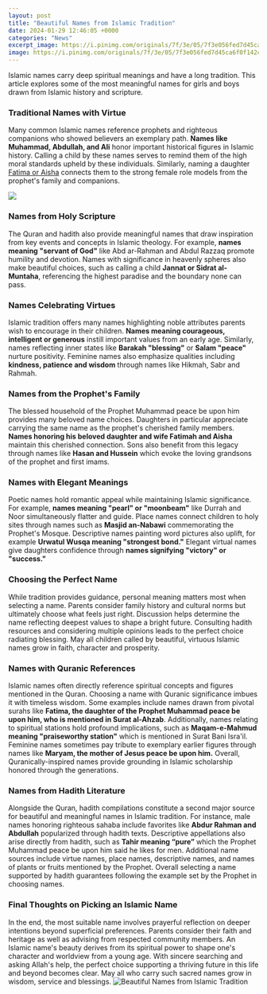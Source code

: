```yaml
---
layout: post
title: "Beautiful Names from Islamic Tradition"
date: 2024-01-29 12:46:05 +0000
categories: "News"
excerpt_image: https://i.pinimg.com/originals/7f/3e/05/7f3e056fed7d45ca6f0f142c3c72ee31.jpg
image: https://i.pinimg.com/originals/7f/3e/05/7f3e056fed7d45ca6f0f142c3c72ee31.jpg
---
```


Islamic names carry deep spiritual meanings and have a long tradition. This article explores some of the most meaningful names for girls and boys drawn from Islamic history and scripture.
### Traditional Names with Virtue
Many common Islamic names reference prophets and righteous companions who showed believers an exemplary path. **Names like Muhammad, Abdullah, and Ali** honor important historical figures in Islamic history. Calling a child by these names serves to remind them of the high moral standards upheld by these individuals. Similarly, naming a daughter [Fatima or Aisha](https://store.fi.io.vn/womens-cow-farmer-i-love-farm-things-i-do-in-my-spare-time-funny-v-neck-t-shirt/men&) connects them to the strong female role models from the prophet's family and companions.

![](https://i.etsystatic.com/25728705/r/il/f1febe/3224449483/il_1588xN.3224449483_rin4.jpg)
### Names from Holy Scripture 
The Quran and hadith also provide meaningful names that draw inspiration from key events and concepts in Islamic theology. For example, **names meaning "servant of God"** like Abd ar-Rahman and Abdul Razzaq promote humility and devotion. Names with significance in heavenly spheres also make beautiful choices, such as calling a child **Jannat or Sidrat al-Muntaha**, referencing the highest paradise and the boundary none can pass.
### Names Celebrating Virtues
Islamic tradition offers many names highlighting noble attributes parents wish to encourage in their children. **Names meaning courageous, intelligent or generous** instill important values from an early age. Similarly, names reflecting inner states like **Barakah "blessing"** or **Salam "peace"** nurture positivity. Feminine names also emphasize qualities including **kindness, patience and wisdom** through names like Hikmah, Sabr and Rahmah.  
### Names from the Prophet's Family 
The blessed household of the Prophet Muhammad peace be upon him provides many beloved name choices. Daughters in particular appreciate carrying the same name as the prophet's cherished family members. **Names honoring his beloved daughter and wife Fatimah and Aisha** maintain this cherished connection. Sons also benefit from this legacy through names like **Hasan and Hussein** which evoke the loving grandsons of the prophet and first imams.
### Names with Elegant Meanings
Poetic names hold romantic appeal while maintaining Islamic significance. For example, **names meaning "pearl" or "moonbeam"** like Durrah and Noor simultaneously flatter and guide. Place names connect children to holy sites through names such as **Masjid an-Nabawi** commemorating the Prophet's Mosque. Descriptive names painting word pictures also uplift, for example **Urwatul Wusqa meaning "strongest bond."** Elegant virtual names give daughters confidence through **names signifying "victory" or "success."**
### Choosing the Perfect Name 
While tradition provides guidance, personal meaning matters most when selecting a name. Parents consider family history and cultural norms but ultimately choose what feels just right. Discussion helps determine the name reflecting deepest values to shape a bright future. Consulting hadith resources and considering multiple opinions leads to the perfect choice radiating blessing. May all children called by beautiful, virtuous Islamic names grow in faith, character and prosperity.
### Names with Quranic References
Islamic names often directly reference spiritual concepts and figures mentioned in the Quran. Choosing a name with Quranic significance imbues it with timeless wisdom. Some examples include names drawn from pivotal surahs like **Fatima, the daughter of the Prophet Muhammad peace be upon him, who is mentioned in Surat al-Ahzab**. Additionally, names relating to spiritual stations hold profound implications, such as **Maqam-e-Mahmud meaning "praiseworthy station"** which is mentioned in Surat Bani Isra'il. Feminine names sometimes pay tribute to exemplary earlier figures through names like **Maryam, the mother of Jesus peace be upon him.** Overall, Quranically-inspired names provide grounding in Islamic scholarship honored through the generations.
### Names from Hadith Literature 
Alongside the Quran, hadith compilations constitute a second major source for beautiful and meaningful names in Islamic tradition. For instance, male names honoring righteous sahaba include favorites like **Abdur Rahman and Abdullah** popularized through hadith texts. Descriptive appellations also arise directly from hadith, such as **Tahir meaning “pure”** which the Prophet Muhammad peace be upon him said he likes for men. Additional name sources include virtue names, place names, descriptive names, and names of plants or fruits mentioned by the Prophet. Overall selecting a name supported by hadith guarantees following the example set by the Prophet in choosing names.
### Final Thoughts on Picking an Islamic Name 
In the end, the most suitable name involves prayerful reflection on deeper intentions beyond superficial preferences. Parents consider their faith and heritage as well as advising from respected community members. An Islamic name's beauty derives from its spiritual power to shape one's character and worldview from a young age. With sincere searching and asking Allah's help, the perfect choice supporting a thriving future in this life and beyond becomes clear. May all who carry such sacred names grow in wisdom, service and blessings.
![Beautiful Names from Islamic Tradition](https://i.pinimg.com/originals/7f/3e/05/7f3e056fed7d45ca6f0f142c3c72ee31.jpg)